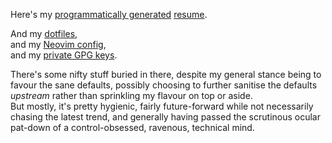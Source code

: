 Here's my [programmatically generated](https://github.com/ccjmne/resume#readme) [resume](https://ccjmne.github.io/resume).  

And my [dotfiles](https://github.com/ccjmne/dotfiles2025),  
and my [Neovim config](https://github.com/ccjmne/nvim),  
and my [private GPG keys](https://www.youtube.com/watch?v=dQw4w9WgXcQ).

There's some nifty stuff buried in there, despite my general stance being to favour the sane defaults, possibly choosing to further sanitise the defaults *upstream* rather than sprinkling my flavour on top or aside.  
But mostly, it's pretty hygienic, fairly future-forward while not necessarily chasing the latest trend, and generally having passed the scrutinous ocular pat-down of a control-obsessed, ravenous, technical mind.
